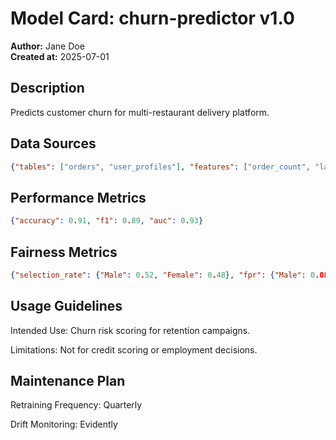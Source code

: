 # Model Card: churn-predictor v1.0

**Author:** Jane Doe  
**Created at:** 2025-07-01  

## Description
Predicts customer churn for multi-restaurant delivery platform.

## Data Sources
```json
{"tables": ["orders", "user_profiles"], "features": ["order_count", "last_order_date", "user_segment"]}
```

## Performance Metrics
```json
{"accuracy": 0.91, "f1": 0.89, "auc": 0.93}
```

## Fairness Metrics
```json
{"selection_rate": {"Male": 0.52, "Female": 0.48}, "fpr": {"Male": 0.08, "Female": 0.09}}
```

## Usage Guidelines
Intended Use: Churn risk scoring for retention campaigns.

Limitations: Not for credit scoring or employment decisions.

## Maintenance Plan
Retraining Frequency: Quarterly

Drift Monitoring: Evidently
